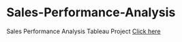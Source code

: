 # Sales-Performance-Analysis
Sales Performance Analysis Tableau Project
[Click here](https://public.tableau.com/views/SalesPerformanceAnalysis-Project2_15969962594810/SalesPerformanceAnalysis?:language=en&:display_count=y&publish=yes&:origin=viz_share_link)
